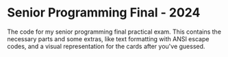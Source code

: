 # Senior Programming Final - 2024

The code for my senior programming final practical exam.
This contains the necessary parts and some extras,
like text formatting with ANSI escape codes,
and a visual representation for the cards after you've guessed.
